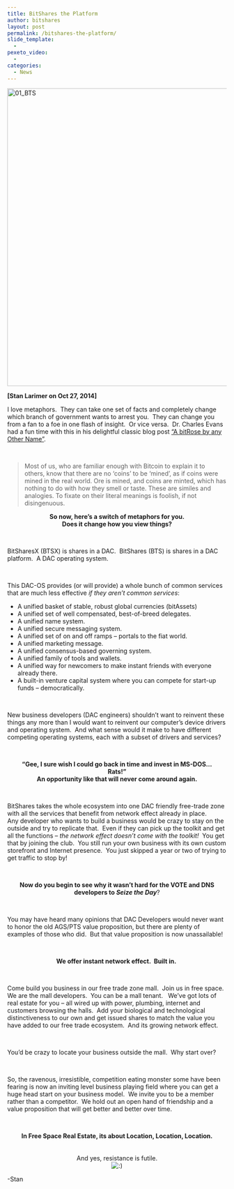 ```yaml
---
title: BitShares the Platform
author: bitshares
layout: post
permalink: /bitshares-the-platform/
slide_template:
  - 
pexeto_video:
  - 
categories:
  - News
---
```

[<img class=" size-large wp-image-12739 alignnone" src="http://bitshares.org/blog/wp-content/uploads/2014/11/01_BTS-1024x683.jpg" alt="01_BTS" width="1024" height="683" />][1]

**[Stan Larimer on Oct 27, 2014]**

I love metaphors.  They can take one set of facts and completely change which branch of government wants to arrest you.  They can change you from a fan to a foe in one flash of insight.  Or vice versa.  Dr. Charles Evans had a fun time with this in his delightful classic blog post [&#8220;A bitRose by any Other Name&#8221;][2].

&nbsp;

> Most of us, who are familiar enough with Bitcoin to explain it to others, know that there are no ‘coins’ to be ‘mined’, as if coins were mined in the real world. Ore is mined, and coins are minted, which has nothing to do with how they smell or taste. These are similes and analogies. To fixate on their literal meanings is foolish, if not disingenuous.

<div align="center">
  <strong>So now, here&#8217;s a switch of metaphors for you.<br /> Does it change how you view things?</strong>
</div>

<div align="center">
</div>

<div align="center">
</div>

&nbsp;

BitSharesX (BTSX) is shares in a DAC.  BitShares (BTS) is shares in a DAC platform.  A DAC operating system.

&nbsp;

This DAC-OS provides (or will provide) a whole bunch of common services that are much less effective *if they aren&#8217;t common services*:

  * A unified basket of stable, robust global currencies (bitAssets)
  * A unified set of well compensated, best-of-breed delegates.
  * A unified name system.
  * A unified secure messaging system.
  * A unified set of on and off ramps &#8211; portals to the fiat world.
  * A unified marketing message.
  * A unified consensus-based governing system.
  * A unified family of tools and wallets.
  * A unified way for newcomers to make instant friends with everyone already there.
  * A built-in venture capital system where you can compete for start-up funds &#8211; democratically.

&nbsp;

New business developers (DAC engineers) shouldn&#8217;t want to reinvent these things any more than I would want to reinvent our computer&#8217;s device drivers and operating system.  And what sense would it make to have different competing operating systems, each with a subset of drivers and services?

&nbsp;

<div align="center">
  <strong>&#8220;Gee, I sure wish I could go back in time and invest in MS-DOS&#8230;<br /> Rats!&#8221;<br /> An opportunity like that will never come around again.</strong>
</div>

&nbsp;

BitShares takes the whole ecosystem into one DAC friendly free-trade zone with all the services that benefit from network effect already in place.  
Any developer who wants to build a business would be crazy to stay on the outside and try to replicate that.  Even if they can pick up the toolkit and get all the functions &#8211; *the network effect doesn&#8217;t come with the toolkit!*  You get that by joining the club.  You still run your own business with its own custom storefront and Internet presence.  You just skipped a year or two of trying to get traffic to stop by!

&nbsp;

<div align="center">
  <strong>Now do you begin to see why it wasn&#8217;t hard for the VOTE and DNS developers to <em>Seize the Day</em></strong>?
</div>

&nbsp;

<div align="center">
</div>

You may have heard many opinions that DAC Developers would never want to honor the old AGS/PTS value proposition, but there are plenty of examples of those who did.  But that value proposition is now unassailable!

&nbsp;

<div align="center">
  <strong>We offer instant network effect.  Built in. </strong>
</div>

&nbsp;

<div align="center">
</div>

Come build you business in our free trade zone mall.  Join us in free space.  We are the mall developers.  You can be a mall tenant.   We&#8217;ve got lots of real estate for you &#8211; all wired up with power, plumbing, internet and customers browsing the halls.  Add your biological and technological distinctiveness to our own and get issued shares to match the value you have added to our free trade ecosystem.  And its growing network effect.

&nbsp;

You&#8217;d be crazy to locate your business outside the mall.  Why start over?

&nbsp;

So, the ravenous, irresistible, competition eating monster some have been fearing is now an inviting level business playing field where you can get a huge head start on your business model.  We invite you to be a member rather than a competitor.  We hold out an open hand of friendship and a value proposition that will get better and better over time.

&nbsp;

<div align="center">
  <strong>In Free Space Real Estate, its about Location, Location, Location.</strong>
</div>

<div align="center">
  <strong><br /> </strong><br /> And yes, resistance is futile.
</div>

<div align="center">
  <img class="smiley" title="Join BitShares Today" src="https://bitsharestalk.org/Smileys/aaron/smiley.gif" alt=":)" />
</div>

-Stan

 [1]: http://bitshares.org/blog/wp-content/uploads/2014/11/01_BTS.jpg
 [2]: http://bitshares.org/blog/a-bitrose-by-any-other-name/ "A bitRose by any Other Name"